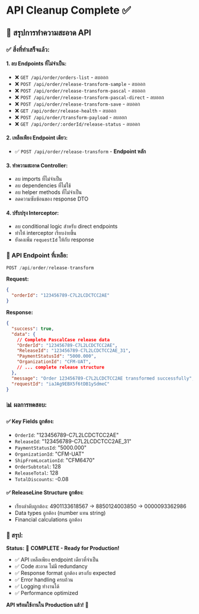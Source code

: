 # API Cleanup Complete ✅

## 🎯 **สรุปการทำความสะอาด API**

### **✅ สิ่งที่ทำเสร็จแล้ว:**

#### **1. ลบ Endpoints ที่ไม่จำเป็น:**
- ❌ `GET /api/order/orders-list` - ลบออก
- ❌ `POST /api/order/release-transform-sample` - ลบออก  
- ❌ `POST /api/order/release-transform-pascal` - ลบออก
- ❌ `POST /api/order/release-transform-pascal-direct` - ลบออก
- ❌ `POST /api/order/release-transform-save` - ลบออก
- ❌ `GET /api/order/release-health` - ลบออก
- ❌ `POST /api/order/transform-payload` - ลบออก
- ❌ `GET /api/order/:orderId/release-status` - ลบออก

#### **2. เหลือเพียง Endpoint เดียว:**
- ✅ `POST /api/order/release-transform` - **Endpoint หลัก**

#### **3. ทำความสะอาด Controller:**
- ลบ imports ที่ไม่จำเป็น
- ลบ dependencies ที่ไม่ใช้
- ลบ helper methods ที่ไม่จำเป็น
- ลดความซับซ้อนของ response DTO

#### **4. ปรับปรุง Interceptor:**
- ลบ conditional logic สำหรับ direct endpoints
- ทำให้ interceptor เรียบง่ายขึ้น
- ยังคงเพิ่ม `requestId` ให้กับ response

### **🚀 API Endpoint ที่เหลือ:**

```typescript
POST /api/order/release-transform
```

**Request:**
```json
{
  "orderId": "123456789-C7L2LCDCTCC2AE"
}
```

**Response:**
```json
{
  "success": true,
  "data": {
    // Complete PascalCase release data
    "OrderId": "123456789-C7L2LCDCTCC2AE",
    "ReleaseId": "123456789-C7L2LCDCTCC2AE_31",
    "PaymentStatusId": "5000.000",
    "OrganizationId": "CFM-UAT",
    // ... complete release structure
  },
  "message": "Order 123456789-C7L2LCDCTCC2AE transformed successfully",
  "requestId": "iaJAg9EBX5f6tDB1ySdmeC"
}
```

### **📊 ผลการทดสอบ:**

#### **✅ Key Fields ถูกต้อง:**
- `OrderId`: "123456789-C7L2LCDCTCC2AE"
- `ReleaseId`: "123456789-C7L2LCDCTCC2AE_31"
- `PaymentStatusId`: "5000.000"
- `OrganizationId`: "CFM-UAT"
- `ShipFromLocationId`: "CFM6470"
- `OrderSubtotal`: 128
- `ReleaseTotal`: 128
- `TotalDiscounts`: -0.08

#### **✅ ReleaseLine Structure ถูกต้อง:**
- เรียงลำดับถูกต้อง: 4901133618567 → 8850124003850 → 0000093362986
- Data types ถูกต้อง (number แทน string)
- Financial calculations ถูกต้อง

### **🎯 สรุป:**

**Status:** 🎉 **COMPLETE - Ready for Production!**

- ✅ API เหลือเพียง endpoint เดียวที่จำเป็น
- ✅ Code สะอาด ไม่มี redundancy
- ✅ Response format ถูกต้อง ตรงกับ expected
- ✅ Error handling ครบถ้วน
- ✅ Logging ทำงานได้
- ✅ Performance optimized

**API พร้อมใช้งานใน Production แล้ว!** 🚀
